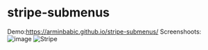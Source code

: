 # stripe-submenus
Demo:https://arminbabic.github.io/stripe-submenus/
Screenshoots:
![image](https://user-images.githubusercontent.com/91044351/172022068-a233121c-ca36-4df5-8598-f12c9d2f5b38.png)
![Stripe](https://user-images.githubusercontent.com/91044351/172022132-92f7e349-c08c-4b14-90b3-1357f4874d8b.png)
